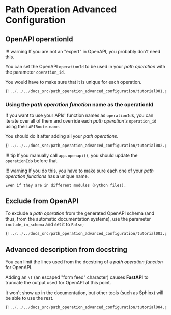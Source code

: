 # Path Operation Advanced Configuration

## OpenAPI operationId

!!! warning
    If you are not an "expert" in OpenAPI, you probably don't need this.

You can set the OpenAPI `operationId` to be used in your *path operation* with the parameter `operation_id`.

You would have to make sure that it is unique for each operation.

```Python hl_lines="6"
{!../../../docs_src/path_operation_advanced_configuration/tutorial001.py!}
```

### Using the *path operation function* name as the operationId

If you want to use your APIs' function names as `operationId`s, you can iterate over all of them and override each *path operation's* `operation_id` using their `APIRoute.name`.

You should do it after adding all your *path operations*.

```Python hl_lines="2 12 13 14 15 16 17 18 19 20 21 24"
{!../../../docs_src/path_operation_advanced_configuration/tutorial002.py!}
```

!!! tip
    If you manually call `app.openapi()`, you should update the `operationId`s before that.

!!! warning
    If you do this, you have to make sure each one of your *path operation functions* has a unique name.

    Even if they are in different modules (Python files).

## Exclude from OpenAPI

To exclude a *path operation* from the generated OpenAPI schema (and thus, from the automatic documentation systems), use the parameter `include_in_schema` and set it to `False`;

```Python hl_lines="6"
{!../../../docs_src/path_operation_advanced_configuration/tutorial003.py!}
```

## Advanced description from docstring

You can limit the lines used from the docstring of a *path operation function* for OpenAPI.

Adding an `\f` (an escaped "form feed" character) causes **FastAPI** to truncate the output used for OpenAPI at this point.

It won't show up in the documentation, but other tools (such as Sphinx) will be able to use the rest.

```Python hl_lines="19 20 21 22 23 24 25 26 27 28 29"
{!../../../docs_src/path_operation_advanced_configuration/tutorial004.py!}
```
